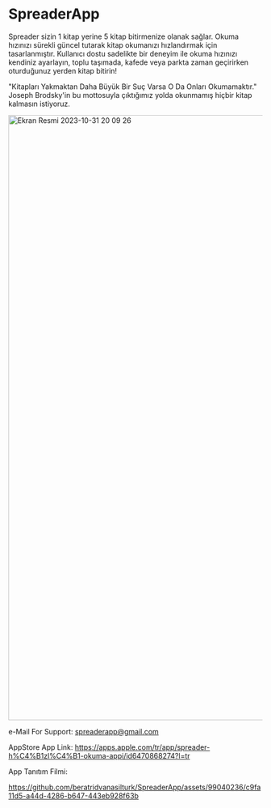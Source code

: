 # SpreaderApp

Spreader sizin 1 kitap yerine 5 kitap bitirmenize olanak sağlar. Okuma hızınızı sürekli güncel tutarak kitap okumanızı hızlandırmak için tasarlanmıştır. Kullanıcı dostu sadelikte bir deneyim ile okuma hızınızı kendiniz ayarlayın, toplu taşımada, kafede veya parkta zaman geçirirken oturduğunuz yerden kitap bitirin!

"Kitapları Yakmaktan Daha Büyük Bir Suç Varsa O Da Onları Okumamaktır." Joseph Brodsky'in bu mottosuyla çıktığımız yolda okunmamış hiçbir kitap kalmasın istiyoruz.

<img width="1197" alt="Ekran Resmi 2023-10-31 20 09 26" src="https://github.com/beratridvanasilturk/SpreaderApp/assets/99040236/23c49615-2f1f-4f89-99ac-6e5b622da46f">


e-Mail For Support: spreaderapp@gmail.com

AppStore App Link: https://apps.apple.com/tr/app/spreader-h%C4%B1zl%C4%B1-okuma-appi/id6470868274?l=tr

App Tanıtım Filmi: 

https://github.com/beratridvanasilturk/SpreaderApp/assets/99040236/c9fa11d5-a44d-4286-b647-443eb928f63b

